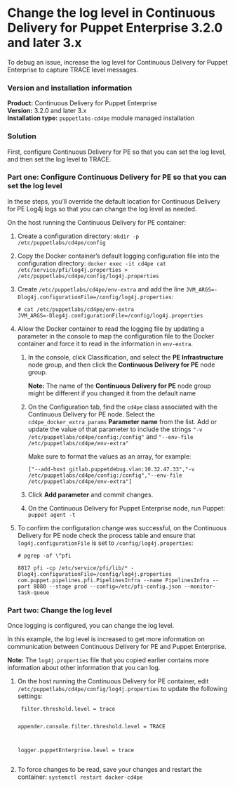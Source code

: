 # Change the log level in Continuous Delivery for Puppet Enterprise 3.2.0 and later 3.x
<p>To debug an issue, increase the log level for Continuous Delivery for Puppet Enterprise to capture TRACE level messages.</p>
<h3 id="version-and-installation-information">Version and installation information</h3>
<p><strong>Product:</strong> Continuous Delivery for Puppet Enterprise<br><strong>Version:</strong> 3.2.0 and later 3.x<br><strong>Installation type:</strong> <code>puppetlabs-cd4pe</code> module managed installation</p>
<h3 id="solution">Solution</h3>
<p>First, configure Continuous Delivery for PE so that you can set the log level, and then set the log level to TRACE.</p>
<h3 id="part-one-configure-continuous-delivery-for-pe-so-that-you-can-set-the-log-level">Part one: Configure Continuous Delivery for PE so that you can set the log level</h3>
<p>In these steps, you’ll override the default location for Continuous Delivery for PE Log4j logs so that you can change the log level as needed.</p>
<p>On the host running the Continuous Delivery for PE container:</p>
<ol type="1">
<li>
<p>Create a configuration directory: <code>mkdir -p /etc/puppetlabs/cd4pe/config</code></p>
</li>
<li>
<p>Copy the Docker container’s default logging configuration file into the configuration directory: <code>docker exec -it cd4pe cat /etc/service/pfi/log4j.properties &gt; /etc/puppetlabs/cd4pe/config/log4j.properties</code></p>
</li>
<li>
<p>Create <code>/etc/puppetlabs/cd4pe/env-extra</code> and add the line <code>JVM_ARGS=-Dlog4j.configurationFile=/config/log4j.properties</code>:</p>
<pre><code># cat /etc/puppetlabs/cd4pe/env-extra
JVM_ARGS=-Dlog4j.configurationFile=/config/log4j.properties</code></pre>
</li>
<li>
<p>Allow the Docker container to read the logging file by updating a parameter in the console to map the configuration file to the Docker container and force it to read in the information in <code>env-extra</code>.</p>
<ol type="1">
<li>
<p>In the console, click Classification, and select the <strong>PE Infrastructure</strong> node group, and then click the <strong>Continuous Delivery for PE</strong> node group.</p>
<p><strong>Note:</strong> The name of the <strong>Continuous Delivery for PE</strong> node group might be different if you changed it from the default name</p>
</li>
<li>
<p>On the Configuration tab, find the <code>cd4pe</code> class associated with the Continuous Delivery for PE node. Select the <code>cd4pe_docker_extra_params</code> <strong>Parameter name</strong> from the list. Add or update the value of that parameter to include the strings <code>"-v /etc/puppetlabs/cd4pe/config:/config"</code> and <code>"--env-file /etc/puppetlabs/cd4pe/env-extra"</code></p>
<p>Make sure to format the values as an array, for example:</p>
<p><code>["--add-host gitlab.puppetdebug.vlan:10.32.47.33","-v /etc/puppetlabs/cd4pe/config:/config","--env-file /etc/puppetlabs/cd4pe/env-extra"]</code></p>
</li>
<li>
<p>Click <strong>Add parameter</strong> and commit changes.</p>
</li>
<li>
<p>On the Continuous Delivery for Puppet Enterprise node, run Puppet: <code>puppet agent -t</code></p>
</li>
</ol>
</li>
<li>
<p>To confirm the configuration change was successful, on the Continuous Delivery for PE node check the process table and ensure that <code>log4j.configurationFile</code> is set to <code>/config/log4j.properties</code>:</p>
<p><code># pgrep -af \^pfi</code></p>
<p><code>8817 pfi -cp /etc/service/pfi/lib/* -Dlog4j.configurationFile=/config/log4j.properties com.puppet.pipelines.pfi.PipelinesInfra --name PipelinesInfra --port 8080 --stage prod --config=/etc/pfi-config.json --monitor-task-queue</code></p>
</li>
</ol>
<h3 id="part-two-change-the-log-level">Part two: Change the log level</h3>
<p>Once logging is configured, you can change the log level.</p>
<p>In this example, the log level is increased to get more information on communication between Continuous Delivery for PE and Puppet Enterprise.</p>
<p><strong>Note:</strong> The <code>log4j.properties</code> file that you copied earlier contains more information about other information that you can log.</p>
<ol type="1">
<li>
<p>On the host running the Continuous Delivery for PE container, edit <code>/etc/puppetlabs/cd4pe/config/log4j.properties</code> to update the following settings:</p>
<pre><code> filter.threshold.level = trace

 appender.console.filter.threshold.level = TRACE

 logger.puppetEnterprise.level = trace</code></pre>
</li>
<li>
<p>To force changes to be read, save your changes and restart the container: <code>systemctl restart docker-cd4pe</code></p>
</li>
</ol>
